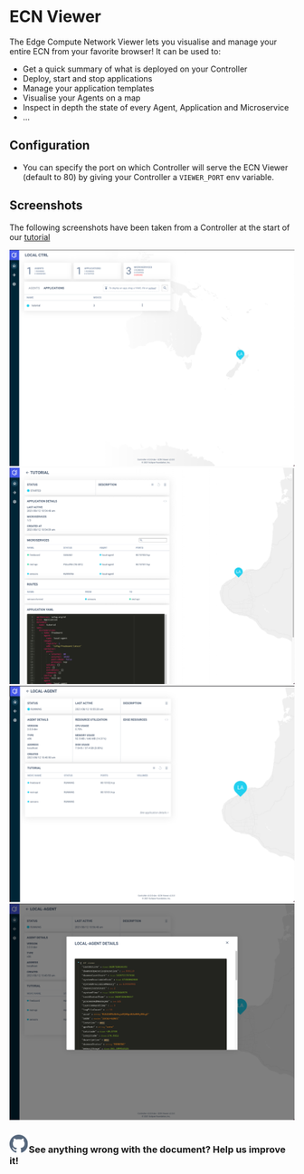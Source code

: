 # ECN Viewer

The Edge Compute Network Viewer lets you visualise and manage your entire ECN from your favorite browser!
It can be used to:

- Get a quick summary of what is deployed on your Controller
- Deploy, start and stop applications
- Manage your application templates
- Visualise your Agents on a map
- Inspect in depth the state of every Agent, Application and Microservice
- ...

## Configuration

- You can specify the port on which Controller will serve the ECN Viewer (default to 80) by giving your Controller a `VIEWER_PORT` env variable.

## Screenshots

The following screenshots have been taken from a Controller at the start of our [tutorial](../tutorial/introduction)

<div >
  <img src="/static/images/ecn-viewer/summary.png"  />
  <img src="/static/images/ecn-viewer/app.png"  />
  <img src="/static/images/ecn-viewer/agent.png"  />
  <img src="/static/images/ecn-viewer/agent-details.png"  />
</div>

<aside class="notifications contribute">
  <h3><img src="/static/images/icos/ico-github.svg" alt=""/>See anything wrong with the document? Help us improve it!</h3>
  <a href="https://github.com/eclipse-iofog/iofog.org/edit/develop/content/docs/3.0/reference-controller/ecn-viewer.md" target="_blank"></a>
</aside>
